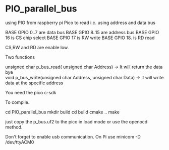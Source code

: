 # PIO_parallel_bus
using PIO from raspberry pi Pico to read i.c. using address and data bus 

BASE GPIO 0..7  are data bus
BASE GPIO 8..15 are address bus
BASE GPIO 16  is CS chip select
BASE GPIO 17  is RW write 
BASE GPIO 18. is RD read

CS,RW and RD are enable low.


Two functions

unsigned char p_bus_read( unsigned char Address) -> It will return the data bye <br>
void p_bus_write(unsigned char Address, unsigned char Data) -> it will write data at the specific address


You need the pico c-sdk

To compile.

cd PIO_parallel_bus
mkdir build
cd build
cmake ..
make

just copy the p_bus.uf2 to the pico in load mode  or use the openocd method.

Don't forget to enable usb communication. On Pi use minicom -D /dev/ttyACM0
